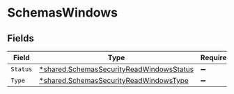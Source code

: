 # SchemasWindows


## Fields

| Field                                                                                                      | Type                                                                                                       | Required                                                                                                   | Description                                                                                                |
| ---------------------------------------------------------------------------------------------------------- | ---------------------------------------------------------------------------------------------------------- | ---------------------------------------------------------------------------------------------------------- | ---------------------------------------------------------------------------------------------------------- |
| `Status`                                                                                                   | [*shared.SchemasSecurityReadWindowsStatus](../../../pkg/models/shared/schemassecurityreadwindowsstatus.md) | :heavy_minus_sign:                                                                                         | N/A                                                                                                        |
| `Type`                                                                                                     | [*shared.SchemasSecurityReadWindowsType](../../../pkg/models/shared/schemassecurityreadwindowstype.md)     | :heavy_minus_sign:                                                                                         | N/A                                                                                                        |